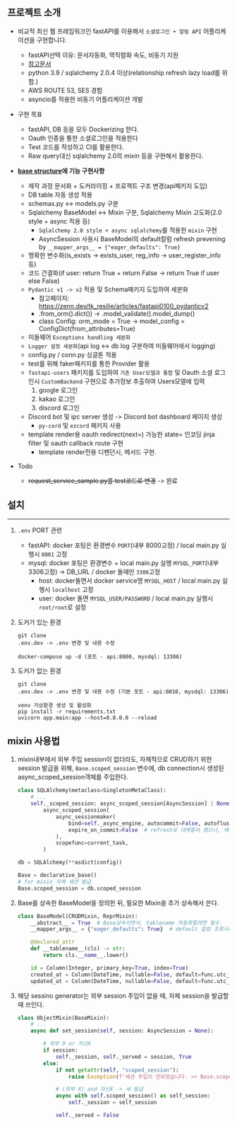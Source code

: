 ## 프로젝트 소개

- 비교적 최신 웹 프레임워크인 fastAPI를 이용해서 `소셜로그인 + 알림 API` 어플리케이션을 구현합니다.
    - fastAPI선택 이유: 문서자동화, 역직렬화 속도, 비동기 지원
    - [참고문서](https://tech.kakaopay.com/post/image-processing-server-framework/)
    - python 3.9 / sqlalchemy 2.0.4 이상(relationship refresh lazy load를 위함.)
    - AWS ROUTE 53, SES 경험
    - asyncio를 적용한 비동기 어플리케이션 개발
- 구현 목표
    - fastAPI, DB 등을 모두 Dockerizing 한다.
    - Oauth 인증을 통한 소셜로그인을 적용한다
    - Test 코드를 작성하고 CI를 활용한다.
    - Raw query대신 sqlalchemy 2.0의 mixin 등을 구현해서 활용한다.

- **[base structure](https://github.com/riseryan89/notification-api)에 기능 구현사항**
    - 제작 과정 문서화 + 도커라이징 + 프로젝트 구조 변경(api패키지 도입)
    - DB table 자동 생성 적용
    - schemas.py <-> models.py 구분
    - Sqlalchemy BaseModel <-> Mixin 구분, Sqlalchemy Mixin 고도화(2.0 style + async 적용 등)
        - `Sqlalchemy 2.0 style + async sqlalchemy`를 적용한 `mixin` 구현
        - AsyncSession 사용시 BaseModel의 default칼럼 refresh prevening by `__mapper_args__ = {"eager_defaults": True}`
    - 명확한 변수화(is_exists -> exists_user, reg_info -> user_register_info 등)
    - 코드 간결화(if user: return True + return False -> return True if user else False)
    - `Pydantic v1 -> v2` 적용 및 Schema패키지 도입하여 세분화
        - 참고페이지: https://zenn.dev/tk_resilie/articles/fastapi0100_pydanticv2
        - .from_orm().dict()) -> .model_validate().model_dump()
        - class Config: orm_mode = True -> model_config = ConfigDict(from_attributes=True)
    - 미들웨어 `Exceptions handling 세분화`
    - `Logger 설정 세분화`(api log <-> db log 구분하여 미들웨어에서 logging)
    - config.py / conn.py 싱글톤 적용
    - test를 위해 faker패키지를 통한 Provider 활용
    - `fastapi-users` 패키지를 도입하여 `기존 User모델과 통합` 및 Oauth 소셜 로그인시 `CustomBackend` 구현으로 추가정보 추출하여 Users모델에 입력
        1. google 로그인
        2. kakao 로그인
        3. discord 로그인
    - Discord bot 및 ipc server 생성 -> Discord bot dashboard 페이지 생성
       - `py-cord` 및 `ezcord` 패키지 사용
    - template render용 oauth redirect(next=) 가능한 state= 인코딩 jinja filter 및 oauth callback route 구현
       - template render전용 디펜던시, 메서드 구현. 



- Todo
    - ~~request_service_sample.py를 test코드로 변경~~ -> 완료

## 설치

---

1. `.env` PORT 관련
    - fastAPI: docker 포팅은 환경변수 `PORT`(내부 8000고정) / local main.py 실행시 `8001` 고정
    - mysql: docker 포팅은 환경변수 + local main.py 실행 `MYSQL_PORT`(내부 3306고정) -> DB_URL / docker 돌때만 `3306`고정
        - host: docker돌면서 docker service명 `MYSQL_HOST`  / local main.py 실행시 `localhost` 고정
        - user: docker 돌면 `MYSQL_USER/PASSWORD` / local main.py 실행시 `root/root`로 설정

2. 도커가 있는 환경
    ```shell
    git clone
    .env.dev -> .env 변경 및 내용 수정
   
    docker-compose up -d (포트 - api:8000, mysdql: 13306)
    ```

3. 도커가 없는 환경
    ```shell
    git clone
    .env.dev -> .env 변경 및 내용 수정 (기본 포트 - api:8010, mysdql: 13306)
    
    venv 가상환경 생성 및 활성화
    pip install -r requirements.txt
    uvicorn app.main:app --host=0.0.0.0 --reload
    ```

## mixin 사용법

1. mixin내부에서 외부 주입 session이 없더라도, 자체적으로 CRUD하기 위한 session 발급을 위해, `Base.scoped_session` 변수에, db connection시 생성된
   async_scoped_session객체를 주입한다.
    ```python
    class SQLAlchemy(metaclass=SingletonMetaClass):
        # ...
        self._scoped_session: async_scoped_session[AsyncSession] | None = \
            async_scoped_session(
                async_sessionmaker(
                    bind=self._async_engine, autocommit=False, autoflush=False, future=True,
                    expire_on_commit=False  # refresh로 대체할려 했으나, 매번 select가 되어 필요시마다 하기로.
                ),
                scopefunc=current_task,
            )
    
    db = SQLAlchemy(**asdict(config))

    Base = declarative_base()
    # for mixin 자체 세션 발급
    Base.scoped_session = db.scoped_session

    ```

2. Base를 상속한 BaseModel을 정의한 뒤, 필요한 Mixin을 추가 상속해서 쓴다.
    ```python
    class BaseModel(CRUDMixin, ReprMixin):
        __abstract__ = True  # Base상속이면서, tablename 자동화할려면 필수.
        __mapper_args__ = {"eager_defaults": True}  # default 칼럼 조회시마다 refresh 제거 (async 필수)
    
        @declared_attr
        def __tablename__(cls) -> str:
            return cls.__name__.lower()
    
        id = Column(Integer, primary_key=True, index=True)
        created_at = Column(DateTime, nullable=False, default=func.utc_timestamp())
        updated_at = Column(DateTime, nullable=False, default=func.utc_timestamp(), onupdate=func.utc_timestamp())
    
    ```

3. 해당 sessino generator는 외부 session 주입이 없을 때, 자체 session을 발급할 때 쓰인다.
    ```python
    class ObjectMixin(BaseMixin):
        # ...
        async def set_session(self, session: AsyncSession = None):
    
            # 외부 O or 자신X
            if session:
                self._session, self._served = session, True
            else:
                if not getattr(self, "scoped_session"):
                    raise Exception(f'세션 주입이 안되었습니다. >> Base.scoped_session = db.scoped_session')
    
                # (외부 X) and 자신X -> 새 발급
                async with self.scoped_session() as self_session:
                    self._session = self_session
    
                self._served = False
    ```